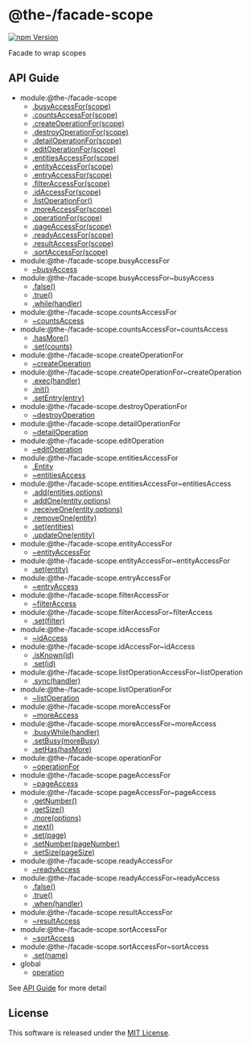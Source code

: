 @the-/facade-scope
==========

<!---
This file is generated by @the-/templates. Do not update manually.
--->

<!-- Badge Start -->
<a name="badges"></a>

[![npm Version][bd_npm_shield_url]][bd_npm_url]

[bd_repo_url]: https://github.com/the-labo/the
[bd_npm_url]: http://www.npmjs.org/package/@the-/facade-scope
[bd_npm_shield_url]: http://img.shields.io/npm/v/@the-/facade-scope.svg?style=flat

<!-- Badge End -->


<!-- Description Start -->
<a name="description"></a>

Facade to wrap scopes

<!-- Description End -->


<!-- Overview Start -->
<a name="overview"></a>



<!-- Overview End -->


<!-- Sections Start -->
<a name="sections"></a>


<!-- Sections Start -->

<a name="api"></a>

## API Guide


- module:@the-/facade-scope
  - [.busyAccessFor(scope)](./doc/api/api.md#module_@the-/facade-scope.busyAccessFor)
  - [.countsAccessFor(scope)](./doc/api/api.md#module_@the-/facade-scope.countsAccessFor)
  - [.createOperationFor(scope)](./doc/api/api.md#module_@the-/facade-scope.createOperationFor)
  - [.destroyOperationFor(scope)](./doc/api/api.md#module_@the-/facade-scope.destroyOperationFor)
  - [.detailOperationFor(scope)](./doc/api/api.md#module_@the-/facade-scope.detailOperationFor)
  - [.editOperationFor(scope)](./doc/api/api.md#module_@the-/facade-scope.editOperationFor)
  - [.entitiesAccessFor(scope)](./doc/api/api.md#module_@the-/facade-scope.entitiesAccessFor)
  - [.entityAccessFor(scope)](./doc/api/api.md#module_@the-/facade-scope.entityAccessFor)
  - [.entryAccessFor(scope)](./doc/api/api.md#module_@the-/facade-scope.entryAccessFor)
  - [.filterAccessFor(scope)](./doc/api/api.md#module_@the-/facade-scope.filterAccessFor)
  - [.idAccessFor(scope)](./doc/api/api.md#module_@the-/facade-scope.idAccessFor)
  - [.listOperationFor()](./doc/api/api.md#module_@the-/facade-scope.listOperationFor)
  - [.moreAccessFor(scope)](./doc/api/api.md#module_@the-/facade-scope.moreAccessFor)
  - [.operationFor(scope)](./doc/api/api.md#module_@the-/facade-scope.operationFor)
  - [.pageAccessFor(scope)](./doc/api/api.md#module_@the-/facade-scope.pageAccessFor)
  - [.readyAccessFor(scope)](./doc/api/api.md#module_@the-/facade-scope.readyAccessFor)
  - [.resultAccessFor(scope)](./doc/api/api.md#module_@the-/facade-scope.resultAccessFor)
  - [.sortAccessFor(scope)](./doc/api/api.md#module_@the-/facade-scope.sortAccessFor)
- module:@the-/facade-scope.busyAccessFor
  - [~busyAccess](./doc/api/api.md#module_@the-/facade-scope.busyAccessFor~busyAccess)
- module:@the-/facade-scope.busyAccessFor~busyAccess
  - [.false()](./doc/api/api.md#module_@the-/facade-scope.busyAccessFor~busyAccess.false)
  - [.true()](./doc/api/api.md#module_@the-/facade-scope.busyAccessFor~busyAccess.true)
  - [.while(handler)](./doc/api/api.md#module_@the-/facade-scope.busyAccessFor~busyAccess.while)
- module:@the-/facade-scope.countsAccessFor
  - [~countsAccess](./doc/api/api.md#module_@the-/facade-scope.countsAccessFor~countsAccess)
- module:@the-/facade-scope.countsAccessFor~countsAccess
  - [.hasMore()](./doc/api/api.md#module_@the-/facade-scope.countsAccessFor~countsAccess.hasMore)
  - [.set(counts)](./doc/api/api.md#module_@the-/facade-scope.countsAccessFor~countsAccess.set)
- module:@the-/facade-scope.createOperationFor
  - [~createOperation](./doc/api/api.md#module_@the-/facade-scope.createOperationFor~createOperation)
- module:@the-/facade-scope.createOperationFor~createOperation
  - [.exec(handler)](./doc/api/api.md#module_@the-/facade-scope.createOperationFor~createOperation.exec)
  - [.init()](./doc/api/api.md#module_@the-/facade-scope.createOperationFor~createOperation.init)
  - [.setEntry(entry)](./doc/api/api.md#module_@the-/facade-scope.createOperationFor~createOperation.setEntry)
- module:@the-/facade-scope.destroyOperationFor
  - [~destroyOperation](./doc/api/api.md#module_@the-/facade-scope.destroyOperationFor~destroyOperation)
- module:@the-/facade-scope.detailOperationFor
  - [~detailOperation](./doc/api/api.md#module_@the-/facade-scope.detailOperationFor~detailOperation)
- module:@the-/facade-scope.editOperation
  - [~editOperation](./doc/api/api.md#module_@the-/facade-scope.editOperation~editOperation)
- module:@the-/facade-scope.entitiesAccessFor
  - [.Entity](./doc/api/api.md#module_@the-/facade-scope.entitiesAccessFor.Entity)
  - [~entitiesAccess](./doc/api/api.md#module_@the-/facade-scope.entitiesAccessFor~entitiesAccess)
- module:@the-/facade-scope.entitiesAccessFor~entitiesAccess
  - [.add(entities,options)](./doc/api/api.md#module_@the-/facade-scope.entitiesAccessFor~entitiesAccess.add)
  - [.addOne(entity,options)](./doc/api/api.md#module_@the-/facade-scope.entitiesAccessFor~entitiesAccess.addOne)
  - [.receiveOne(entity,options)](./doc/api/api.md#module_@the-/facade-scope.entitiesAccessFor~entitiesAccess.receiveOne)
  - [.removeOne(entity)](./doc/api/api.md#module_@the-/facade-scope.entitiesAccessFor~entitiesAccess.removeOne)
  - [.set(entities)](./doc/api/api.md#module_@the-/facade-scope.entitiesAccessFor~entitiesAccess.set)
  - [.updateOne(entity)](./doc/api/api.md#module_@the-/facade-scope.entitiesAccessFor~entitiesAccess.updateOne)
- module:@the-/facade-scope.entityAccessFor
  - [~entityAccessFor](./doc/api/api.md#module_@the-/facade-scope.entityAccessFor~entityAccessFor)
- module:@the-/facade-scope.entityAccessFor~entityAccessFor
  - [.set(entity)](./doc/api/api.md#module_@the-/facade-scope.entityAccessFor~entityAccessFor.set)
- module:@the-/facade-scope.entryAccessFor
  - [~entryAccess](./doc/api/api.md#module_@the-/facade-scope.entryAccessFor~entryAccess)
- module:@the-/facade-scope.filterAccessFor
  - [~filterAccess](./doc/api/api.md#module_@the-/facade-scope.filterAccessFor~filterAccess)
- module:@the-/facade-scope.filterAccessFor~filterAccess
  - [.set(filter)](./doc/api/api.md#module_@the-/facade-scope.filterAccessFor~filterAccess.set)
- module:@the-/facade-scope.idAccessFor
  - [~idAccess](./doc/api/api.md#module_@the-/facade-scope.idAccessFor~idAccess)
- module:@the-/facade-scope.idAccessFor~idAccess
  - [.isKnown(id)](./doc/api/api.md#module_@the-/facade-scope.idAccessFor~idAccess.isKnown)
  - [.set(id)](./doc/api/api.md#module_@the-/facade-scope.idAccessFor~idAccess.set)
- module:@the-/facade-scope.listOperationAccessFor~listOperation
  - [.sync(handler)](./doc/api/api.md#module_@the-/facade-scope.listOperationAccessFor~listOperation.sync)
- module:@the-/facade-scope.listOperationFor
  - [~listOperation](./doc/api/api.md#module_@the-/facade-scope.listOperationFor~listOperation)
- module:@the-/facade-scope.moreAccessFor
  - [~moreAccess](./doc/api/api.md#module_@the-/facade-scope.moreAccessFor~moreAccess)
- module:@the-/facade-scope.moreAccessFor~moreAccess
  - [.busyWhile(handler)](./doc/api/api.md#module_@the-/facade-scope.moreAccessFor~moreAccess.busyWhile)
  - [.setBusy(moreBusy)](./doc/api/api.md#module_@the-/facade-scope.moreAccessFor~moreAccess.setBusy)
  - [.setHas(hasMore)](./doc/api/api.md#module_@the-/facade-scope.moreAccessFor~moreAccess.setHas)
- module:@the-/facade-scope.operationFor
  - [~operationFor](./doc/api/api.md#module_@the-/facade-scope.operationFor~operationFor)
- module:@the-/facade-scope.pageAccessFor
  - [~pageAccess](./doc/api/api.md#module_@the-/facade-scope.pageAccessFor~pageAccess)
- module:@the-/facade-scope.pageAccessFor~pageAccess
  - [.getNumber()](./doc/api/api.md#module_@the-/facade-scope.pageAccessFor~pageAccess.getNumber)
  - [.getSize()](./doc/api/api.md#module_@the-/facade-scope.pageAccessFor~pageAccess.getSize)
  - [.more(options)](./doc/api/api.md#module_@the-/facade-scope.pageAccessFor~pageAccess.more)
  - [.next()](./doc/api/api.md#module_@the-/facade-scope.pageAccessFor~pageAccess.next)
  - [.set(page)](./doc/api/api.md#module_@the-/facade-scope.pageAccessFor~pageAccess.set)
  - [.setNumber(pageNumber)](./doc/api/api.md#module_@the-/facade-scope.pageAccessFor~pageAccess.setNumber)
  - [.setSize(pageSize)](./doc/api/api.md#module_@the-/facade-scope.pageAccessFor~pageAccess.setSize)
- module:@the-/facade-scope.readyAccessFor
  - [~readyAccess](./doc/api/api.md#module_@the-/facade-scope.readyAccessFor~readyAccess)
- module:@the-/facade-scope.readyAccessFor~readyAccess
  - [.false()](./doc/api/api.md#module_@the-/facade-scope.readyAccessFor~readyAccess.false)
  - [.true()](./doc/api/api.md#module_@the-/facade-scope.readyAccessFor~readyAccess.true)
  - [.when(handler)](./doc/api/api.md#module_@the-/facade-scope.readyAccessFor~readyAccess.when)
- module:@the-/facade-scope.resultAccessFor
  - [~resultAccess](./doc/api/api.md#module_@the-/facade-scope.resultAccessFor~resultAccess)
- module:@the-/facade-scope.sortAccessFor
  - [~sortAccess](./doc/api/api.md#module_@the-/facade-scope.sortAccessFor~sortAccess)
- module:@the-/facade-scope.sortAccessFor~sortAccess
  - [.set(name)](./doc/api/api.md#module_@the-/facade-scope.sortAccessFor~sortAccess.set)
- global
  - [operation](./doc/api/api.md#operation)

See [API Guide](./doc/api/api.md) for more detail


<!-- LICENSE Start -->
<a name="license"></a>

License
-------
This software is released under the [MIT License](https://github.com/the-labo/the/blob/master/LICENSE).

<!-- LICENSE End -->


